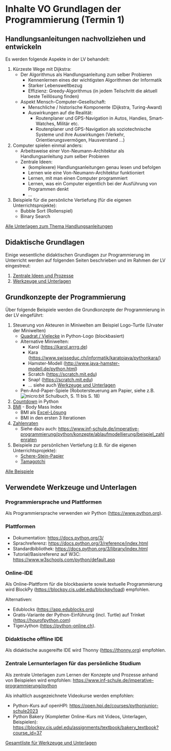 # Inhalte VO Grundlagen der Programmierung (Termin 1)

## Handlungsanleitungen nachvollziehen und entwickeln
Es werden folgende Aspekte in der LV behandelt:

1. Kürzeste Wege mit Dijkstra:
   - Der Algorithmus als Handlungsanleitung zum selber Probieren
     - Kennenlernen eines der wichtigsten Algorithmen der Informatik
     - Starker Lebensweltbezug
     - Effizienz: Greedy-Algorithmus (in jedem Teilschritt die aktuell beste Teillösung finden)
   - Aspekt Mensch-Computer-Gesellschaft:
     - Menschliche / historische Komponente (Dijkstra, Turing-Award)
     - Auswirkungen auf die Realität: 
       - Routenplaner und GPS-Navigation in Autos, Handies, Smart-Watches, Militär etc. 
       - Routenplaner und GPS-Navigation als soziotechnische Systeme und ihre Auswirkungen (Verkehr, Orientierungsvermögen, Hausverstand ...)
2. Computer spielen einmal anders:
   - Arbeitsweise einer Von-Neumann-Architektur als Handlungsanleitung zum selber Probieren
   - Zentrale Ideen:
     - (komplexere) Handlungsanleitungen genau lesen und befolgen
     - Lernen wie eine Von-Neumann-Architektur funktioniert
     - Lernen, mit man einen Computer programmiert
     - Lernen, was ein Computer eigentlich bei der Ausführung von Programmen denkt
     - ...
3. Beispiele für die persönliche Vertiefung (für die eigenen Unterrichtsprojekte):
   - Bubble Sort (Rollenspiel)
   - Binary Search

[Alle Unterlagen zum Thema Handlungsanleitungen](./Handlungsanleitungen/)
## Didaktische Grundlagen
Einige wesentliche didaktischen Grundlagen zur Programmierung im Unterricht werden auf folgenden Seiten beschrieben und im Rahmen der LV eingestreut:

1. [Zentrale Ideen und Prozesse](../Didaktik/Zentrale-Ideen.md)
2. [Werkzeuge und Unterlagen](../Didaktik/Werkzeuge.md)
## Grundkonzepte der Programmierung

Über folgende Beispiele werden die Grundkonzepte der Programmierung in der LV eingeführt:

1. Steuerung von Akteuren in Miniwelten am Beispiel Logo-Turtle (Urvater der Miniwelten)
   - [Quadrat / Vielecke](./GrundkonzepteProgrammierung/TurtleBeispiele/) in Python-Logo (blockbasiert)
   - Alternative Miniwelten:
     - Karol (https://karol.arrrg.de)
     - Kara (https://www.swisseduc.ch/informatik/karatojava/pythonkara/)
     - Hamster-Modell (http://www.java-hamster-modell.de/python.html)
     - Scratch (https://scratch.mit.edu)
     - Snap! (https://scratch.mit.edu)
     - ... siehe auch [Werkzeuge und Unterlagen](../Didaktik/Werkzeuge.md)
   - Pen-And-Paper-Spiele (Robotersteuerung am Papier, siehe z.B. ![micro:bit Schulbuch](https://microbit.eeducation.at/wiki/Hauptseite), S. 11 bis S. 18)
2. [Countdown](./GrundkonzepteProgrammierung/Countdown/) in Python
3. [BMI](./GrundkonzepteProgrammierung/BMI/README.md) - Body Mass Index
   - BMI als [Excel-Lösung](./GrundkonzepteProgrammierung/BMI/BmiExcelLoesung.xlsx) 
   - BMI in den ersten 3 Iterationen
4. [Zahlenraten](./GrundkonzepteProgrammierung/Zahlenraten/README.md)
   - Siehe dazu auch: https://www.inf-schule.de/imperative-programmierung/python/konzepte/ablaufmodellierung/beispiel_zahlenraten 
5. Beispiele zur persönlichen Vertiefung (z.B. für die eigenen Unterrichtsprojekte):
   - [Schere-Stein-Papier](./GrundkonzepteProgrammierung/SchereSteinPapier/README.md)
   - [Tamagotchi](./GrundkonzepteProgrammierung/Tamagotchi/README.md)

[Alle Beispiele](./GrundkonzepteProgrammierung/)
## Verwendete Werkzeuge und Unterlagen
### Programmiersprache und Plattformen

Als Programmiersprache verwenden wir Python (https://www.python.org).
### Plattformen
- Dokumentation: https://docs.python.org/3/
- Sprachreferenz: https://docs.python.org/3/reference/index.html
- Standardbibliothek: https://docs.python.org/3/library/index.html
- Tutorial/Basisreferenz auf W3C: https://www.w3schools.com/python/default.asp

### Online-IDE
Als Online-Plattform für die blockbasierte sowie textuelle Programmierung wird BlockPy (https://blockpy.cis.udel.edu/blockpy/load) empfohlen.

Alternativen: 
- Edublocks (https://app.edublocks.org) 
- Gratis-Variante der Python-Einführung (incl. Turtle) auf Trinket (https://hourofpython.com)
- TigerJython (https://python-online.ch).

### Didaktische offline IDE
Als didaktische ausgereifte IDE wird Thonny (https://thonny.org) empfohlen.
### Zentrale Lernunterlagen für das persönliche Studium
Als zentrale Unterlagen zum Lernen der Konzepte und Prozesse anhand von Beispielen wird empfohlen: https://www.inf-schule.de/imperative-programmierung/python

Als inhaltlich ausgezeichnete Videokurse werden empfohlen:
- Python-Kurs auf openHPI: https://open.hpi.de/courses/pythonjunior-schule2023
- Python Bakery (Kompletter Online-Kurs mit Videos, Unterlagen, Beispielen): https://blockpy.cis.udel.edu/assignments/textbook/bakery_textbook?course_id=37


[Gesamtliste für Werkzeuge und Unterlagen](../Didaktik/Werkzeuge.md)